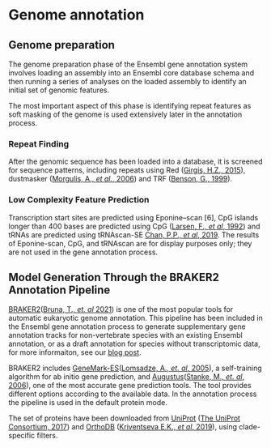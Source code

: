 # Genome annotation

## Genome preparation

The genome preparation phase of the Ensembl gene annotation system involves loading an assembly into an Ensembl core database schema and then running a series of analyses on the loaded assembly to identify an initial set of genomic features.

The most important aspect of this phase is identifying repeat features as soft masking of the genome is used extensively later in the annotation process.

### Repeat Finding

After the genomic sequence has been loaded into a database, it is screened for sequence patterns, including repeats using Red ([Girgis, H.Z., 2015](https://doi.org/10.1186/s12859-015-0654-5)), dustmasker ([Morgulis, A., *et al.*, 2006](https://doi.org/10.1089/cmb.2006.13.1028)) and TRF ([Benson, G., 1999](https://doi.org/10.1093/nar/27.2.573)).

### Low Complexity Feature Prediction

Transcription start sites are predicted using Eponine–scan [6], CpG islands longer than 400 bases are predicted using CpG ([Larsen, F., *et al*, 1992](https://doi.org/10.1016/0888-7543(92)90024-m)) and tRNAs are predicted using tRNAscan-SE [Chan, P.P., *et al*, 2019](https://doi.org/10.1007/978-1-4939-9173-0_1). The results of Eponine-scan, CpG, and tRNAscan are for display purposes only; they are not used in the gene annotation process. 

## Model Generation Through the BRAKER2 Annotation Pipeline

[BRAKER2](https://github.com/Gaius-Augustus/BRAKER)([Bruna, T., *et. al* 2021](https://www.ncbi.nlm.nih.gov/pmc/articles/PMC7787252/)) is one of the most popular tools for automatic eukaryotic genome annotation. This pipeline has been included in the Ensembl gene annotation process to generate supplementary gene annotation tracks for non-vertebrate species with an existing Ensembl annotation, or as a draft annotation for species without transcriptomic data, for more informaiton, see our [blog post](https://www.ensembl.info/2022/05/24/rapid-release-33-contains-species-annotated-via-braker2/).

BRAKER2 includes [GeneMark-ES](https://genemark.bme.gatech.edu/)([Lomsadze, A., *et. al*, 2005](https://academic.oup.com/nar/article/33/20/6494/1082033)), a self-training algorithm for ab initio gene prediction, and [Augustus](https://bioinf.uni-greifswald.de/augustus/)([Stanke, M., *et. al*, 2006](https://www.ncbi.nlm.nih.gov/pmc/articles/PMC1538822/)), one of the most accurate gene prediction tools. The tool provides different options according to the available data. In the annotation process the pipeline is used in the default protein mode.

The set of proteins have been downloaded from [UniProt](https://www.uniprot.org/) ([The UniProt Consortium, 2017](https://doi.org/10.1093/nar/gkw1099)) and [OrthoDB](https://www.orthodb.org/) ([Kriventseva E.K., *et al*, 2019](https://doi.org/10.1093/nar/gky1053)), using clade-specific filters.

